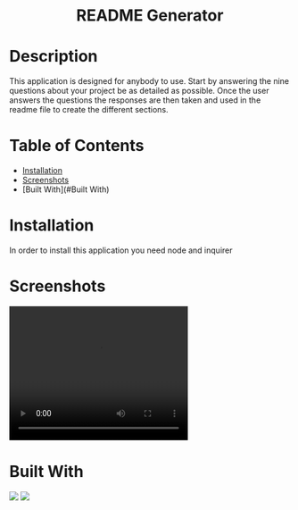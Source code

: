 # <h1 align="center">README Generator</h1>

# Description
This application is designed for anybody to use. Start by answering the nine questions about your project be as detailed as possible. Once the user answers the questions the responses are then taken and used in the readme file to create the different sections.

# Table of Contents
  * [Installation](#Installation)
  * [Screenshots](#Screenshots)
  * [Built With](#Built With)

# Installation

In order to install this application you need node and inquirer


# Screenshots 
<video width="320" height="240" controls>
  <source src="https://github.com/icohen90/challenge9/blob/main/images/Untitled_%20Aug%2021%2C%202021%2012_42%20PM.mp4" type="video/mp4">
  

</video>

# Built With

<img src="https://img.shields.io/badge/Node-Red">
<img src="https://img.shields.io/badge/Javascript-Blue">
